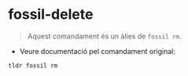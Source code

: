 # fossil-delete

> Aquest comandament és un àlies de `fossil rm`.

- Veure documentació pel comandament original:

`tldr fossil rm`
